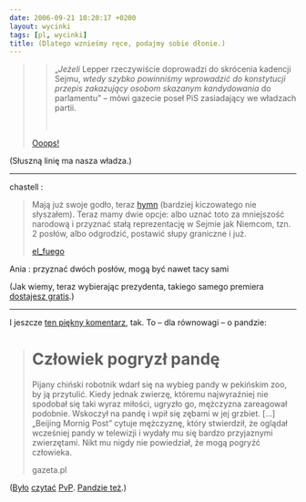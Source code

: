 ```yaml
---
date: 2006-09-21 10:20:17 +0200
layout: wycinki
tags: [pl, wycinki]
title: (Dlatego wznieśmy ręce, podajmy sobie dłonie.)
---
```


>> „_Jeżeli_ Lepper rzeczywiście doprowadzi do skrócenia kadencji Sejmu, _wtedy szybko powinniśmy wprowadzić do konstytucji przepis zakazujący osobom skazanym kandydowania_ do parlamentu” – mówi gazecie poseł PiS zasiadający we władzach partii.
>>
>>  
>
> [Ooops!](http://ooops.pl/blog/?p=2151 'wyborco PiS: przeczytaj. ze zrozumieniem…')

(Słuszną linię ma nasza władza.)

---

chastell
: <blockquote><p>Mają już swoje godło, teraz <a href='http://blogfm.blox.pl/2006/09/PiS-Hymn.html' title='jak w tytule'>hymn</a> (bardziej kiczowatego nie słyszałem). Teraz mamy dwie opcje: albo uznać toto za mniejszość narodową i przyznać stałą reprezentację w Sejmie jak Niemcom, tzn. 2 posłów, albo odgrodzić, postawić słupy graniczne i już.</p><p><a href='http://spieprzajdziadu.com/2006/09/20/my-chcemy-prawa-i-sprawiedliwosci/#comment-6236' title='na spieprzajdziadu.com'>el_fuego</a></p></blockquote>

Ania
: przyznać dwóch posłów, mogą być nawet tacy sami

(Jak wiemy, teraz wybierając prezydenta, takiego samego premiera [dostajesz gratis](http://bash.org.pl/81930/ 'Ciacho na baszu').)

---

I jeszcze [ten piękny komentarz](http://spieprzajdziadu.com/2006/09/20/kandydat-od-tylu/ '1. 2. 3.'), tak. To – dla równowagi – o pandzie:

> Człowiek pogryzł pandę
> ======================
>
> Pijany chiński robotnik wdarł się na wybieg pandy w pekińskim zoo, by ją przytulić. Kiedy jednak zwierzę, któremu najwyraźniej nie spodobał się taki wyraz miłości, ugryzło go, mężczyzna zareagował podobnie. Wskoczył na pandę i wpił się zębami w jej grzbiet. […]
> „Beijing Mornig Post” cytuje mężczyznę, który stwierdził, że oglądał wcześniej pandy w telewizji i wydały mu się bardzo przyjaznymi zwierzętami. Nikt mu nigdy nie powiedział, że mogą pogryźć człowieka.
>
> gazeta.pl

([Było](http://www.pvponline.com/2000/09/01/fri-sep-01/ 'panda attack') [czytać](http://www.pvponline.com/2003/04/13/sun-apr-13/ 'panda attack!') [PvP](http://www.pvponline.com/2006/05/19/may-19-2006/ '(giant panda)'). [Pandzie też](http://www.pvponline.com/2005/08/06/sat-aug-06/ 'slurp.').)
